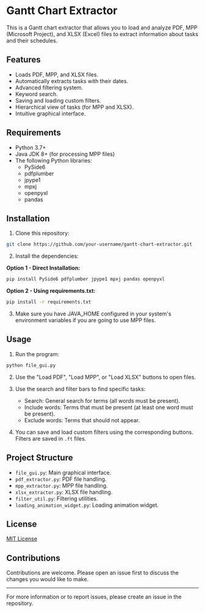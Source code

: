 # Gantt Chart Extractor

This is a Gantt chart extractor that allows you to load and analyze PDF, MPP (Microsoft Project), and XLSX (Excel) files to extract information about tasks and their schedules.

## Features

- Loads PDF, MPP, and XLSX files.
- Automatically extracts tasks with their dates.
- Advanced filtering system.
- Keyword search.
- Saving and loading custom filters.
- Hierarchical view of tasks (for MPP and XLSX).
- Intuitive graphical interface.

## Requirements

- Python 3.7+
- Java JDK 8+ (for processing MPP files)
- The following Python libraries:
  - PySide6
  - pdfplumber
  - jpype1
  - mpxj
  - openpyxl
  - pandas

## Installation

1. Clone this repository:
```bash
git clone https://github.com/your-username/gantt-chart-extractor.git
```

2. Install the dependencies:

**Option 1 - Direct Installation:**
```bash
pip install PySide6 pdfplumber jpype1 mpxj pandas openpyxl
```
**Option 2 - Using requirements.txt:**
```bash
pip install -r requirements.txt
```

3. Make sure you have JAVA_HOME configured in your system's environment variables if you are going to use MPP files.

## Usage

1. Run the program:
```bash
python file_gui.py
```

2. Use the "Load PDF", "Load MPP", or "Load XLSX" buttons to open files.

3. Use the search and filter bars to find specific tasks:
   - Search: General search for terms (all words must be present).
   - Include words: Terms that must be present (at least one word must be present).
   - Exclude words: Terms that should not appear.

4. You can save and load custom filters using the corresponding buttons. Filters are saved in `.ft` files.

## Project Structure

- `file_gui.py`: Main graphical interface.
- `pdf_extractor.py`: PDF file handling.
- `mpp_extractor.py`: MPP file handling.
- `xlsx_extractor.py`: XLSX file handling.
- `filter_util.py`: Filtering utilities.
- `loading_animation_widget.py`: Loading animation widget.


## License

[MIT License](LICENSE)

## Contributions

Contributions are welcome. Please open an issue first to discuss the changes you would like to make.

---
For more information or to report issues, please create an issue in the repository.
